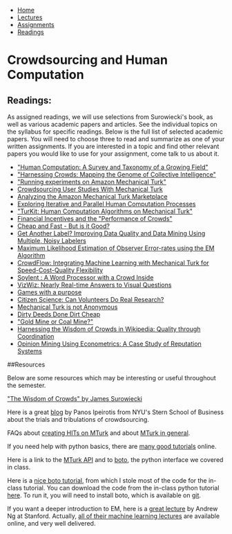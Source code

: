 <ul id="ProjectSubmenu">
    <li><a class="home" href="index.html" title="Home">Home</a></li>
    <li><a class="syllabus" href="syllabus.html" title="Lectures">Lectures</a></li>
    <li><a class="assignments" href="assignments.html" title="Assignments">Assignments</a></li>
    <li><a class="resources" href="resources.html" title="Resources">Readings</a></li>
</ul>

<link rel="stylesheet" type="text/css" href="stylesheet.css" />

# Crowdsourcing and Human Computation

## Readings:

As assigned readings, we will use selections from Surowiecki's book, as well as various academic papers and articles. See the individual topics on the syllabus for specific readings. Below is the full list of selected academic papers. You will need to choose three to read and summarize as one of your written assignments. If you are interested in a topic and find other relevant papers you would like to use for your assignment, come talk to us about it.

- ["Human Computation: A Survey and Taxonomy of a Growing Field"](readings/downloads/intro/QuinnAndBederson.pdf)
- ["Harnessing Crowds: Mapping the Genome of Collective Intelligence"](readings/downloads/intro/MaloneEtAl.pdf)
- ["Running experiments on Amazon Mechanical Turk"](readings/downloads/platform/PaolacciEtAl.pdf)
- [Crowdsourcing User Studies With Mechanical Turk](readings/downloads/platform/KitturEtAl.pdf)
- [Analyzing the Amazon Mechanical Turk Marketplace](readings/downloads/platform/Ipeirotis.pdf)
- [Exploring Iterative and Parallel Human Computation Processes](readings/downloads/programming/LittleEtAl.pdf)
- ["TurKit: Human Computation Algorithms on Mechanical Turk"](readings/downloads/programming/Turkit.pdf)
- [Financial Incentives and the "Performance of Crowds"](readings/downloads/econ/MasonAndWatts.pdf)
- [Cheap and Fast - But is it Good?](readings/downloads/econ/SnowEtAl.pdf)
- [Get Another Label? Improving Data Quality and Data Mining Using Multiple, Noisy Labelers](readings/downloads/econ/ShengEtAl.pdf)
- [Maximum Likelihood Estimation of Observer Error-rates using the EM Algorithm](readings/downloads/ml/EM.pdf)
- [CrowdFlow: Integrating Machine Learning with Mechanical Turk for Speed-Cost-Quality Flexibility](readings/downloads/ml/QuinnEtAl.pdf)
- [Soylent : A Word Processor with a Crowd Inside](readings/downloads/hci/Soylent.pdf)
- [VizWiz: Nearly Real-time Answers to Visual Questions](readings/downloads/hci/Vizwiz.pdf)
- [Games with a purpose](readings/downloads/hci/GWAP.pdf)
- [Citizen Science: Can Volunteers Do Real Research?](readings/downloads/social-science/Cohn.pdf)
- [Mechanical Turk is not Anonymous](readings/downloads/social-science/LeaseEtAl.pdf)
- [Dirty Deeds Done Dirt Cheap](readings/downloads/social-science/Harris.pdf)
- ["Gold Mine or Coal Mine?"](readings/downloads/social-science/FortEtAl.pdf)
- [Harnessing the Wisdom of Crowds in Wikipedia: Quality through Coordination](readings/downloads/collective-intelligence/Wikipedia.pdf)
- [Opinion Mining Using Econometrics: A Case Study of Reputation Systems](readings/downloads/collective-intelligence/GhoseEtAl.pdf)

##Resources

Below are some resources which may be interesting or useful throughout the semester. 

["The Wisdom of Crowds" by James Surowiecki](http://www.amazon.com/The-Wisdom-Crowds-James-Surowiecki/dp/0385721706/)

Here is a great [blog](http://www.behind-the-enemy-lines.com/) by Panos Ipeirotis from NYU's Stern School of Business about the trials and tribulations of crowdsourcing. 

FAQs about [creating HITs on MTurk](https://requester.mturk.com/help/getting_started.html) and about [MTurk in general](http://aws.amazon.com/mturk/faqs/).

If you need help with python basics, there are [many good tutorials](http://www.python.org/about/gettingstarted/) online.

Here is a link to the [MTurk API](http://docs.aws.amazon.com/AWSMechTurk/latest/AWSMturkAPI/ApiReference_OperationsArticle.html) and to [boto](http://boto.readthedocs.org/en/latest/ref/mturk.html), the python interface we covered in class. 

Here is a [nice boto tutorial](http://www.toforge.com/2011/04/boto-mturk-tutorial-create-hits/), from which I stole most of the code for the in-class tutorial. You can download the code from the in-class python tutorial [here](slides/boto-example.tar.gz). To run it, you will need to install boto, which is available on [git](https://github.com/boto/boto).

If you want a deeper introduction to EM, here is a [great lecture](http://www.youtube.com/watch?v=ZZGTuAkF-Hw&feature=PlayList&p=A89DCFA6ADACE599&index=11) by Andrew Ng at Stanford. Actually, [all of their machine learning lectures](http://see.stanford.edu/see/lecturelist.aspx?coll=348ca38a-3a6d-4052-937d-cb017338d7b1) are available online, and very well delivered.
